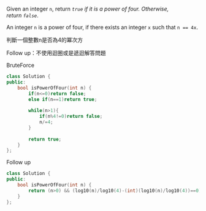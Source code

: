 Given an integer `n`, return _`true` if it is a power of four. Otherwise, return `false`_.

An integer `n` is a power of four, if there exists an integer `x` such that `n == 4x`.

判斷一個整數n是否為4的冪次方

Follow up：不使用迴圈或是遞迴解答問題

BruteForce

```cpp
class Solution {
public:
    bool isPowerOfFour(int n) {
        if(n<=0)return false;
        else if(n==1)return true;
        
        while(n>1){
            if(n%4!=0)return false;
            n/=4;
        }
        
        return true;
    }
};
```

Follow up

```cpp
class Solution {
public:
    bool isPowerOfFour(int n) {
        return (n>0) && (log10(n)/log10(4)-(int)(log10(n)/log10(4))==0);
    }
};
```
